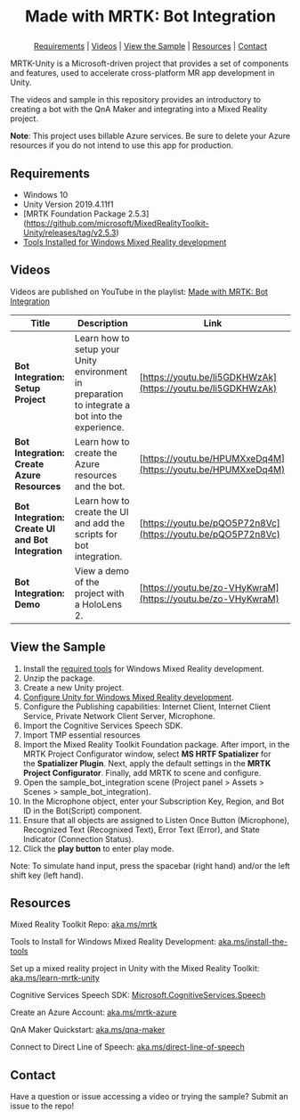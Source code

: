# <p align="center">Made with MRTK: Bot Integration</p>
<p align="center">
  <a href="https://github.com/aprilspeight/mrtk-spatial-awareness/blob/master/README.md#requirements">Requirements</a> |
  <a href="https://github.com/aprilspeight/mrtk-spatial-awareness/blob/master/README.md#videos">Videos</a> |
  <a href="https://github.com/aprilspeight/mrtk-spatial-awareness/blob/master/README.md#view-the-sample">View the Sample</a> | 
  <a href="https://github.com/aprilspeight/mrtk-spatial-awareness/blob/master/README.md#resources">Resources</a> | 
  <a href="https://github.com/aprilspeight/mrtk-spatial-awareness/blob/master/README.md#contact">Contact</a>
</p>

MRTK-Unity is a Microsoft-driven project that provides a set of components and features, used to accelerate cross-platform MR app development in Unity.

The videos and sample in this repository provides an introductory to creating a bot with the QnA Maker and integrating into a Mixed Reality project.

**Note**: This project uses billable Azure services. Be sure to delete your Azure resources if you do not intend to use this app for production.

## Requirements

- Windows 10
- Unity Version 2019.4.11f1
- [MRTK Foundation Package 2.5.3] (https://github.com/microsoft/MixedRealityToolkit-Unity/releases/tag/v2.5.3)
- [Tools Installed for Windows Mixed Reality development](https://docs.microsoft.com/windows/mixed-reality/develop/install-the-tools?tabs=unity&WT.mc_id=spatial-0000-apspeigh)

## Videos

Videos are published on YouTube in the playlist: [Made with MRTK: Bot Integration](https://www.youtube.com/playlist?list=PLAMIIZxk0qTQ6-nE7pW3a28WKVSu_SalZ)

|  Title |  Description |  Link |
|---|---|---|
| **Bot Integration: Setup Project**  | Learn how to setup your Unity environment in preparation to integrate a bot into the experience.  | [https://youtu.be/li5GDKHWzAk](https://youtu.be/li5GDKHWzAk)  |
| **Bot Integration: Create Azure Resources** |  Learn how to create the Azure resources and the bot. | [https://youtu.be/HPUMXxeDq4M](https://youtu.be/HPUMXxeDq4M) |
| **Bot Integration: Create UI and Bot Integration**  | Learn how to create the UI and add the scripts for bot integration.  | [https://youtu.be/pQO5P72n8Vc](https://youtu.be/pQO5P72n8Vc)    |
| **Bot Integration: Demo** | View a demo of the project with a HoloLens 2.  | [https://youtu.be/zo-VHyKwraM](https://youtu.be/zo-VHyKwraM)  |


## View the Sample

1. Install the [required tools](https://aka.ms/install-the-tools) for Windows Mixed Reality development.
2. Unzip the package.
3. Create a new Unity project.
4. [Configure Unity for Windows Mixed Reality development](https://aka.ms/learn-mrtk-unity).
5. Configure the Publishing capabilities: Internet Client, Internet Client Service, Private Network Client Server, Microphone.
6. Import the Cognitive Services Speech SDK.
7. Import TMP essential resources
8. Import the Mixed Reality Toolkit Foundation package. After import, in the MRTK Project Configurator window, select **MS HRTF Spatializer** for the **Spatializer Plugin**. 
Next, apply the default settings in the **MRTK Project Configurator**. Finally, add MRTK to scene and configure.
9. Open the sample_bot_integration scene (Project panel > Assets > Scenes > sample_bot_integration).
10. In the Microphone object, enter your Subscription Key, Region, and Bot ID in the Bot(Script) component.
11. Ensure that all objects are assigned to Listen Once Button (Microphone), Recognized Text (Recognixed Text), Error Text (Error), and State Indicator (Connection Status).
12. Click the **play button** to enter play mode.

Note: To simulate hand input, press the spacebar (right hand) and/or the left shift key (left hand).

## Resources

Mixed Reality Toolkit Repo: [aka.ms/mrtk](https://aka.ms/mrtk)

Tools to Install for Windows Mixed Reality Development: [aka.ms/install-the-tools](https://aka.ms/install-the-tools/?WT.mc_id=spatial-10982-apspeigh)

Set up a mixed reality project in Unity with the Mixed Reality Toolkit: [aka.ms/learn-mrtk-unity](https://aka.ms/learn-mrtk-unity/?WT.mc_id=spatial-10982-apspeigh)

Cognitive Services Speech SDK: [Microsoft.CognitiveServices.Speech](https://www.nuget.org/packages/Microsoft.CognitiveServices.Speech)

Create an Azure Account: [aka.ms/mrtk-azure](aka.ms/mrtk-azure)

QnA Maker Quickstart: [aka.ms/qna-maker](https://docs.microsoft.com/azure/cognitive-services/qnamaker/quickstarts/create-publish-knowledge-base?tabs=v1%2F%3FWT.mc_id%3Dspatial-10640-apspeigh&WT.mc_id=spatial-0000-apspeigh)

Connect to Direct Line of Speech: [aka.ms/direct-line-of-speech](https://docs.microsoft.com/azure/bot-service/bot-service-channel-connect-directlinespeech/?WT.mc_id=spatial-10640-apspeigh)

## Contact

Have a question or issue accessing a video or trying the sample? Submit an issue to the repo!

